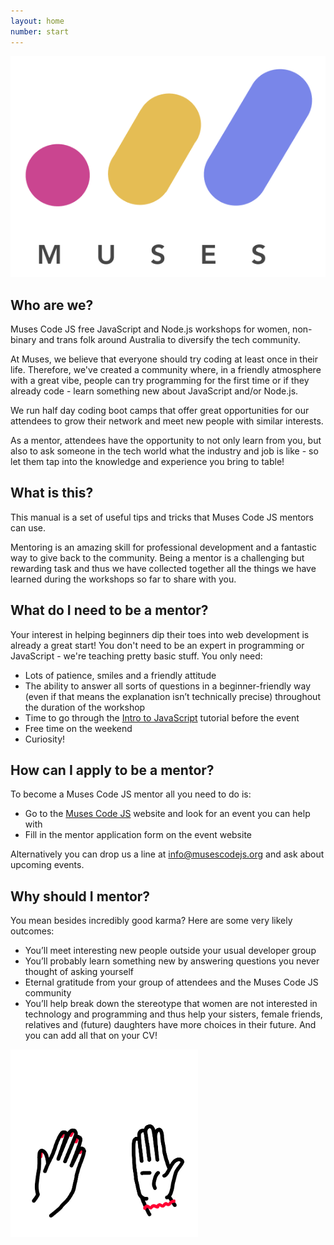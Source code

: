 ```yaml
---
layout: home
number: start
---
```


<img src="assets/muses_logo.png">

## Who are we?

Muses Code JS free JavaScript and Node.js workshops for women, non-binary and trans folk around Australia to diversify the tech community.

At Muses, we believe that everyone should try coding at least once in their life. Therefore, we've created a community where, in a friendly atmosphere with a great vibe, people can try programming for the first time or if they already code - learn something new about JavaScript and/or Node.js.

We run half day coding boot camps that offer great opportunities for our attendees to grow their network and meet new people with similar interests.

As a mentor, attendees have the opportunity to not only learn from you, but also to ask someone in the tech world what the industry and job is like - so let them tap into the knowledge and experience you bring to table!

## What is this?

This manual is a set of useful tips and tricks that Muses Code JS mentors can use.

Mentoring is an amazing skill for professional development and a fantastic way to give back to the community. Being a mentor is a challenging but rewarding task and thus we have collected together all the things we have learned during the workshops so far to share with you.

## What do I need to be a mentor?

Your interest in helping beginners dip their toes into web development is already a great start! You don't need to be an expert in programming or JavaScript - we're teaching pretty basic stuff. You only need:

- Lots of patience, smiles and a friendly attitude
- The ability to answer all sorts of questions in a beginner-friendly way (even if that means the explanation isn’t technically precise) throughout the duration of the workshop
- Time to go through the [Intro to JavaScript](https://github.com/muses-code-js/js-intro-workshop) tutorial before the event
- Free time on the weekend
- Curiosity!

## How can I apply to be a mentor?

To become a Muses Code JS mentor all you need to do is:

- Go to the [Muses Code JS](www.musescodejs.org) website and look for an event you can help with
- Fill in the mentor application form on the event website

Alternatively you can drop us a line at <a href="mailto:info@musescodejs.org">info@musescodejs.org</a> and ask about upcoming events.

## Why should I mentor?

You mean besides incredibly good karma? Here are some very likely outcomes:

- You’ll meet interesting new people outside your usual developer group
- You’ll probably learn something new by answering questions you never thought of asking yourself
- Eternal gratitude from your group of attendees and the Muses Code JS community
- You’ll help break down the stereotype that women are not interested in technology and programming and thus help your sisters, female friends, relatives and (future) daughters have more choices in their future. And you can add all that on your CV!

<img width="300" src="assets/high-five.gif">
